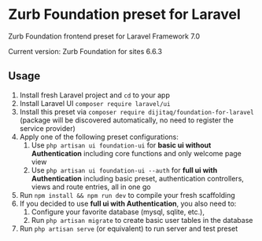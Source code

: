 # Zurb Foundation preset for Laravel
Zurb Foundation frontend preset for Laravel Framework 7.0

Current version: Zurb Foundation for sites 6.6.3

## Usage
1. Install fresh Laravel project and `cd` to your app
2. Install Laravel UI `composer require laravel/ui`
3. Install this preset via `composer require dijitaq/foundation-for-laravel` (package will be discovered automatically, no need to register the service provider)
4. Apply one of the following preset configurations:
	1. Use `php artisan ui foundation-ui` for **basic ui without Authentication** including core functions and only welcome page view
	2. Use `php artisan ui foundation-ui --auth` for **full ui with Authentication** including basic preset, authentication controllers, views and route entries, all in one go
5. Run `npm install && npm run dev` to compile your fresh scaffolding
6. If you decided to use **full ui with Authentication**, you also need to:
   1. Configure your favorite database (mysql, sqlite, etc.),
   2. Run `php artisan migrate` to create basic user tables in the database
7. Run `php artisan serve` (or equivalent) to run server and test preset